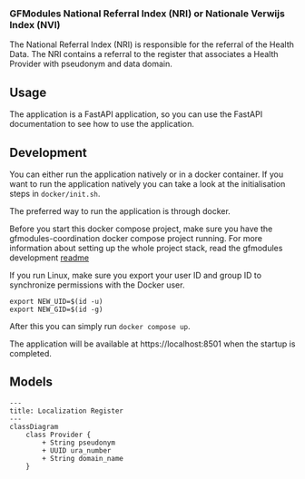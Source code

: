 ### GFModules National Referral Index (NRI) or Nationale Verwijs Index (NVI)

The National Referral Index (NRI) is responsible for the referral of the Health Data. The NRI contains a referral
to the register that associates a Health Provider with pseudonym and data domain.


## Usage

The application is a FastAPI application, so you can use the FastAPI documentation to see how to use the application.

## Development

You can either run the application natively or in a docker container. If you want to run the application natively you
can take a look at the initialisation steps in `docker/init.sh`. 

The preferred way to run the application is through docker.

Before you start this docker compose project, make sure you have the gfmodules-coordination docker compose
project running. For more information about setting up the whole project stack, read the gfmodules development
[readme](https://github.com/minvws/gfmodules-coordination?tab=readme-ov-file#development)

If you run Linux, make sure you export your user ID and group ID to synchronize permissions with the Docker user.

```
export NEW_UID=$(id -u)
export NEW_GID=$(id -g)
```

After this you can simply run `docker compose up`. 

The application will be available at https://localhost:8501 when the startup is completed.

## Models

```mermaid
---
title: Localization Register
---
classDiagram
    class Provider {
        + String pseudonym
        + UUID ura_number
        + String domain_name
    }
```

